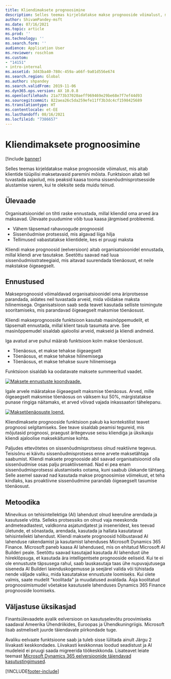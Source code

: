 ```yaml
---
title: Kliendimaksete prognoosimine
description: Selles teemas kirjeldatakse makse prognooside võimalust, mis aitab klientide tüüpilisi maksetavasid paremini mõista. Funktsioon aitab teil tuvastada asjaolud, mis peaksid kaasa tooma sissenõudmisprotsesside alustamise varem, kui te oleksite seda muidu teinud.
author: ShivamPandey-msft
ms.date: 07/16/2021
ms.topic: article
ms.prod: ''
ms.technology: ''
ms.search.form: ''
audience: Application User
ms.reviewer: roschlom
ms.custom:
- "14151"
- intro-internal
ms.assetid: 3d43ba40-780c-459a-a66f-9a01d556e674
ms.search.region: Global
ms.author: shpandey
ms.search.validFrom: 2019-11-06
ms.dyn365.ops.version: AX 10.0.8
ms.openlocfilehash: 21a773b37020aeff969469e29be68e7f7ef44d93
ms.sourcegitcommit: 822aea26c5da259efe11ff3b3dc4cf1598425689
ms.translationtype: HT
ms.contentlocale: et-EE
ms.lasthandoff: 08/16/2021
ms.locfileid: "7386657"
---
```

# <a name="customer-payment-predictions"></a>Kliendimaksete prognoosimine

[!include [banner](../includes/banner.md)]

Selles teemas kirjeldatakse makse prognooside võimalust, mis aitab klientide tüüpilisi maksetavasid paremini mõista. Funktsioon aitab teil tuvastada asjaolud, mis peaksid kaasa tooma sissenõudmisprotsesside alustamise varem, kui te oleksite seda muidu teinud.

## <a name="overview"></a>Ülevaade

Organisatsioonidel on tihti raske ennustada, millal kliendid oma arved ära maksavad. Ülevaate puudumine võib tuua kaasa järgmised probleemid.

- Vähem täpsemad rahavoogude prognoosid
- Sissenõudmise protsessid, mis algavad liiga hilja
- Tellimused vabastatakse klientidele, kes ei pruugi maksta

Kliendi makse prognoosid (eelversioon) aitab organisatsioonidel ennustada, millal kliendi arve tasutakse. Seetõttu saavad nad luua sissenõudmisstrateegiaid, mis aitavad suurendada tõenäosust, et neile makstakse õigeaegselt.

## <a name="predictions"></a>Ennustused

Makseprognoosid võimaldavad organisatsioonidel oma äriprotsesse parandada, aidates neil tuvastada arveid, mida võidakse maksta hilinemisega. Organisatsioon saab seda teavet kasutada selliste toimingute sooritamiseks, mis parandavad õigeaegselt maksmise tõenäosust.

Kliendi makseprognooside funktsioon kasutab masinõppemudelit, et täpsemalt ennustada, millal klient tasub tasumata arve. See masinõppemudel sisaldab ajaloolisi arveid, makseid ja kliendi andmeid.

Iga avatud arve puhul määrab funktsioon kolm makse tõenäosust.

- Tõenäosus, et makse tehakse õigeaegselt
- Tõenäosus, et makse tehakse hilinemisega
- Tõenäosus, et makse tehakse suure hilinemisega

Funktsioon sisaldab ka oodatavate maksete summeeritud vaadet.

[![Maksete ennustuste koondvaade.](./media/graphic-payment-reports.png)](./media/graphic-payment-reports.png)

Igale arvele määratakse õigeaegselt maksmise tõenäosus. Arved, mille õigeaegselt maksmise tõenäosus on väiksem kui 50%, märgistatakse punase ringiga näitamaks, et arved võivad vajada inkassaatori tähelepanu.

[![Maksetõenäosuste loend.](./media/customer-pymnt-probability-list.png)](./media/customer-pymnt-probability-list.png)

Kliendimaksete prognooside funktsioon pakub ka kontekstilist teavet prognoosi selgitamiseks. See teave sisaldab peamisi tegureid, mis mõjutasid prognoosi, praegust äritegevuse seisu kliendiga ja üksikasju kliendi ajaloolise maksekäitumise kohta.

Paljudes ettevõtetes on sissenõudmisprotsess olnud reaktiivne tegevus. Teisisõnu ei käivitu sissenõudmisprotsess enne arvete maksetähtaja saabumist. Kliendi maksete prognooside abil saavad organisatsioonid olla sissenõudmise osas palju proaktiivsemad. Nad ei pea enam sissenõudmisprotsessi alustamiseks ootama, kuni saabub ülekande tähtaeg. Selle asemel saavad nad kasutada makse prognoosimise võimekust, et teha kindlaks, kas proaktiivne sissenõudmine parandab õigeaegselt tasumise tõenäosust.

## <a name="methodology"></a>Metoodika

Minevikus on tehisintellektiga (AI) lahendust olnud keeruline arendada ja kasutusele võtta. Selleks protsessiks on olnud vaja meeskonda andmeteadlastest, valdkonna asjatundjatest ja inseneridest, kes teevad ületunde, et sõnastada, arendada, kasutada ja hallata kasutatavat tehisintellekti lahendust. Kliendi maksete prognoosid hõlbustavad AI lahenduse rakendamist ja kasutamist lahenduses Microsoft Dynamics 365 Finance. Microsoft paneb kaasa AI lahendused, mis on ehitatud Microsoft AI Builderi peale. Seetõttu saavad kasutajad kasutada AI lahendust ühe hiireklõpsuga, et kasutada ära intelligentsete prognooside eeliseid. Kui te ei ole ennustuste täpsusega rahul, saab lauskasutaja taas ühe nupuvajutusega siseneda AI Builderi laienduskogemusse ja seejärel valida või tühistada nende väljade valiku, mida kasutatakse ennustuste loomiseks. Kui olete valmis, saate mudelit "koolitada" ja muudatused avaldada. Äsja koolitatud prognoosimismudel võetakse kasutusele lahenduses Dynamics 365 Finance prognooside loomiseks.

## <a name="release-details"></a>Väljastuse üksikasjad

Finantsülevaadete avalik eelversioon on kasutuselevõtu proovimiseks saadaval Ameerika Ühendriikides, Euroopas ja Ühendkuningriigis. Microsoft lisab astmeliselt juurde täiendavate piirkondade tuge.

Avaliku eelvaate funktsioone saab ja tuleb sisse lülitada ainult Järgu 2 liivakasti keskkondades. Liivakasti keskkonnas loodud seadistust ja AI mudeleid ei pruugi saada migreerida töökeskkonda. Lisateavet leiate teemast [Microsoft Dynamics 365 eelversioonide täiendavad kasutustingimused](../../fin-ops-core/fin-ops/get-started/public-preview-terms.md).

[!INCLUDE[footer-include](../../includes/footer-banner.md)]

